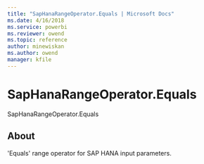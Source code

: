 ```yaml
---
title: "SapHanaRangeOperator.Equals | Microsoft Docs"
ms.date: 4/16/2018
ms.service: powerbi
ms.reviewer: owend
ms.topic: reference
author: minewiskan
ms.author: owend
manager: kfile
---
```

# SapHanaRangeOperator.Equals
SapHanaRangeOperator.Equals  
  
## About  
'Equals' range operator for SAP HANA input parameters.  
  
